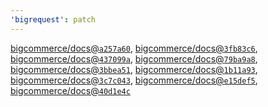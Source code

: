 ```yaml
---
'bigrequest': patch
---
```


[bigcommerce/docs@`a257a60`](https://github.com/bigcommerce/docs/commit/a257a60fb5ecd9b4b6d75ad8c8ef79e87fec3654), [bigcommerce/docs@`3fb83c6`](https://github.com/bigcommerce/docs/commit/3fb83c6e34fc3088af0e5581987675affc985a39), [bigcommerce/docs@`437099a`](https://github.com/bigcommerce/docs/commit/437099ab7a88eca621c8862b12b4445d36419243), [bigcommerce/docs@`79ba9a8`](https://github.com/bigcommerce/docs/commit/79ba9a8702b24ecf081559e40b4088e0f57e334c), [bigcommerce/docs@`3bbea51`](https://github.com/bigcommerce/docs/commit/3bbea514da585cde0c4cf8c51fb1d7df93c880e3), [bigcommerce/docs@`1b11a93`](https://github.com/bigcommerce/docs/commit/1b11a93882c27037f6a8477d0241c253074d6530), [bigcommerce/docs@`3c7c043`](https://github.com/bigcommerce/docs/commit/3c7c043a9e1b0de2027831da0a18797766f7a8a2), [bigcommerce/docs@`e15def5`](https://github.com/bigcommerce/docs/commit/e15def581819ada413f098a1a6ddc30b6784d742), [bigcommerce/docs@`40d1e4c`](https://github.com/bigcommerce/docs/commit/40d1e4c4dfb91a2526079cc6a717a0c4473413e7)
